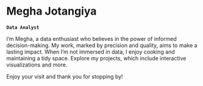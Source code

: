 # Megha Jotangiya

**`Data Analyst`**

I’m Megha, a data enthusiast who believes in the power of informed decision-making. My work, marked by precision and quality, aims to make a lasting impact. When I’m not immersed in data, I enjoy cooking and maintaining a tidy space. Explore my projects, which include interactive visualizations and more. 

Enjoy your visit and thank you for stopping by!
